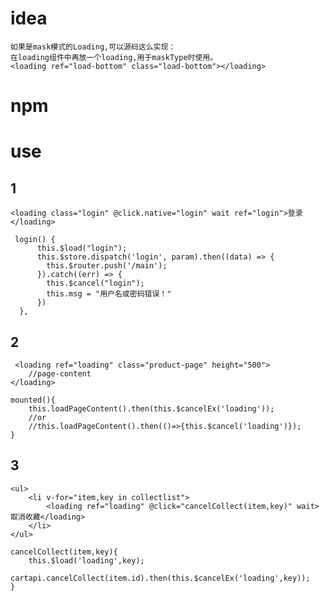 # idea
    如果是mask模式的Loading,可以源码这么实现：
    在loading组件中再放一个loading,用于maskType时使用。
    <loading ref="load-bottom" class="load-bottom"></loading>

# npm

# use
## 1
	<loading class="login" @click.native="login" wait ref="login">登录</loading>

     login() {
          this.$load("login");
          this.$store.dispatch('login', param).then((data) => {
            this.$router.push('/main');
          }).catch((err) => {
			this.$cancel("login");
            this.msg = "用户名或密码错误！"
          })
      },
	


## 2
	 <loading ref="loading" class="product-page" height="500">
		//page-content
	</loading>

	mounted(){
		this.loadPageContent().then(this.$cancelEx('loading'));
		//or
		//this.loadPageContent().then(()=>{this.$cancel('loading')});
	}

## 3
	<ul>
        <li v-for="item,key in collectlist">
			<loading ref="loading" @click="cancelCollect(item,key)" wait>取消收藏</loading>
		</li>
	</ul>
   
	cancelCollect(item,key){
 		this.$load('loading',key);
		cartapi.cancelCollect(item.id).then(this.$cancelEx('loading',key));
	}

